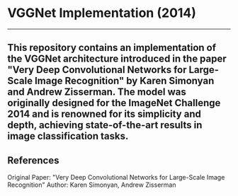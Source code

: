 # VGGNet Implementation (2014)
---
This repository contains an implementation of the VGGNet architecture introduced in the paper "Very Deep Convolutional Networks for Large-Scale Image Recognition" by Karen Simonyan and Andrew Zisserman. The model was originally designed for the ImageNet Challenge 2014 and is renowned for its simplicity and depth, achieving state-of-the-art results in image classification tasks.
---
## References
Original Paper: "Very Deep Convolutional Networks for Large-Scale Image Recognition"
Author: Karen Simonyan, Andrew Zisserman

